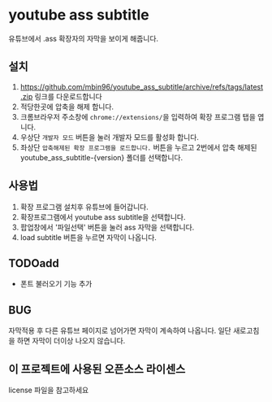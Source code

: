 # youtube ass subtitle
유튜브에서 .ass 확장자의 자막을 보이게 해줍니다.

## 설치
1. https://github.com/mbin96/youtube_ass_subtitle/archive/refs/tags/latest.zip 링크를 다운로드합니다
2. 적당한곳에 압축을 해제 합니다.
3. 크롬브라우저 주소창에 `chrome://extensions/`을 입력하여 확장 프로그램 탭을 엽니다.
4. 우상단 `개발자 모드` 버튼을 눌러 개발자 모드를 활성화 합니다.
5. 좌상단 `압축해제된 확장 프로그램을 로드합니다.` 버튼을 누르고 2번에서 압축 해제된 youtube_ass_subtitle-{version} 폴더를 선택합니다. 

## 사용법
1. 확장 프로그램 설치후 유튜브에 들어갑니다.
2. 확장프로그램에서 youtube ass subtitle을 선택합니다.
3. 팝업창에서 '파일선택' 버튼을 눌러 ass 자막을 선택합니다.
4. load subtitle 버튼을 누르면 자막이 나옵니다.

## TODOadd
- 폰트 불러오기 기능 추가

## BUG
자막적용 후 다른 유튜브 페이지로 넘어가면 자막이 계속하여 나옵니다. 일단 새로고침을 하면 자막이 더이상 나오지 않습니다.

## 이 프로젝트에 사용된 오픈소스 라이센스
license 파일을 참고하세요